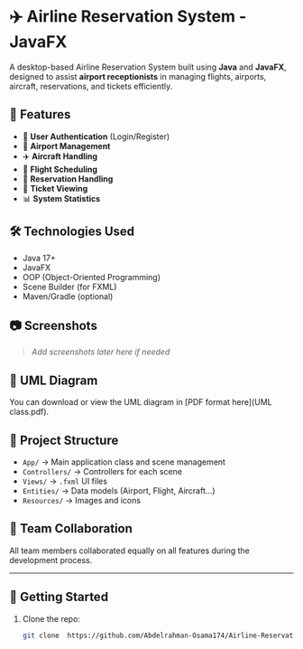 # ✈️ Airline Reservation System - JavaFX

A desktop-based Airline Reservation System built using **Java** and **JavaFX**, designed to assist **airport receptionists** in managing flights, airports, aircraft, reservations, and tickets efficiently.

## 📌 Features
- 🔐 **User Authentication** (Login/Register)
- 🛫 **Airport Management**
- ✈️ **Aircraft Handling**
- 📅 **Flight Scheduling**
- 🧾 **Reservation Handling**
- 🎫 **Ticket Viewing**
- 📊 **System Statistics**

## 🛠 Technologies Used
- Java 17+
- JavaFX
- OOP (Object-Oriented Programming)
- Scene Builder (for FXML)
- Maven/Gradle (optional)

## 📷 Screenshots
> _Add screenshots later here if needed_

## 🧩 UML Diagram

You can download or view the UML diagram in [PDF format here](UML class.pdf).

## 📁 Project Structure
- `App/` → Main application class and scene management  
- `Controllers/` → Controllers for each scene  
- `Views/` → `.fxml` UI files  
- `Entities/` → Data models (Airport, Flight, Aircraft...)  
- `Resources/` → Images and icons  

## 👥 Team Collaboration
All team members collaborated equally on all features during the development process.

---

## 🚀 Getting Started
1. Clone the repo:
   ```bash
   git clone  https://github.com/Abdelrahman-Osama174/Airline-Reservation-System-JavaFX.git
